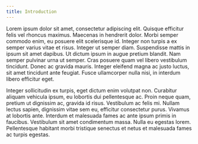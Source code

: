 ```yaml
---
title: Introduction
---
```


Lorem ipsum dolor sit amet, consectetur adipiscing elit. Quisque efficitur felis vel rhoncus maximus. Maecenas in hendrerit dolor. Morbi semper commodo enim, eu posuere elit scelerisque id. Integer non turpis a ex semper varius vitae et risus. Integer ut semper diam. Suspendisse mattis in ipsum sit amet dapibus. Ut dictum ipsum in augue pretium blandit. Nam semper pulvinar urna ut semper. Cras posuere quam vel libero vestibulum tincidunt. Donec ac gravida mauris. Integer eleifend magna ac justo luctus, sit amet tincidunt ante feugiat. Fusce ullamcorper nulla nisi, in interdum libero efficitur eget.

Integer sollicitudin ex turpis, eget dictum enim volutpat non. Curabitur aliquam vehicula ipsum, eu lobortis dui pellentesque ac. Proin neque quam, pretium ut dignissim ac, gravida id risus. Vestibulum ac felis mi. Nullam lectus sapien, dignissim vitae sem eu, efficitur consectetur purus. Vivamus at lobortis ante. Interdum et malesuada fames ac ante ipsum primis in faucibus. Vestibulum sit amet condimentum massa. Nulla eu egestas lorem. Pellentesque habitant morbi tristique senectus et netus et malesuada fames ac turpis egestas.